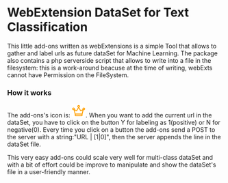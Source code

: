 # WebExtension DataSet for Text Classification
This little add-ons written as webExtensions is a simple Tool that allows to gather and label urls as future dataSet for Machine Learning.
The package also contains a php serverside script that allows to write into a file in the filesystem: this is a work-around beacuse at the time of writing, webExts cannot have Permission on the FileSystem.
### How it works
The add-ons's icon is: ![crown](icons/crown.png). 
When you want to add the current url in the dataSet, you have to click on the button Y for labeling as 1(positive) or N for negative(0).
Every time you click on a button the add-ons send a POST to the server with a string:"URL | [1|0]", then the server appends the line in the dataSet file.

This very easy add-ons could scale very well for multi-class dataSet and with a bit of effort could be improve to manipulate and show the dataSet's file in a user-friendly manner.
